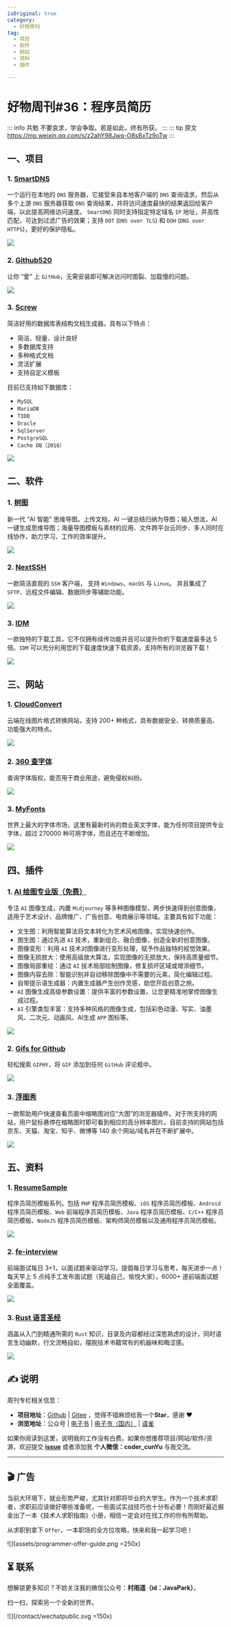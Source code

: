 ```yaml
---
isOriginal: true
category:
  - 好物周刊
tag:
  - 项目
  - 软件
  - 网站
  - 资料
  - 插件

---
```


# 好物周刊#36：程序员简历

::: info 共勉
不要哀求，学会争取。若是如此，终有所获。
:::
::: tip 原文
https://mp.weixin.qq.com/s/z2ahY98Jwq-O8sBxTz9oTw
:::



## 一、项目

### 1. [SmartDNS](https://github.com/pymumu/smartdns)

一个运行在本地的 `DNS` 服务器，它接受来自本地客户端的 `DNS` 查询请求，然后从多个上游 `DNS` 服务器获取 `DNS` 查询结果，并将访问速度最快的结果返回给客户端，以此提高网络访问速度。 `SmartDNS` 同时支持指定特定域名 `IP` 地址，并高性匹配，可达到过滤广告的效果；支持 `DOT` (`DNS over TLS`) 和 `DOH` (`DNS over HTTPS`)，更好的保护隐私。


![](assets/1b39fdfb-c506-43b8-85fd-ae33b1e66dbf.webp)

### 2. [Github520](https://github.com/521xueweihan/GitHub520)

让你 “爱” 上 `GitHub`，无需安装即可解决访问时图裂、加载慢的问题。

![](assets/20a958d4-175f-413a-8afb-8759ce6506c9.webp)

### 3. [Screw](https://github.com/pingfangushi/screw)

简洁好用的数据库表结构文档生成器。具有以下特点：
- 简洁、轻量、设计良好
- 多数据库支持
- 多种格式文档
- 灵活扩展
- 支持自定义模板

目前已支持如下数据库：
 - `MySQL`
 - `MariaDB`
 - `TIDB`
 - `Oracle`
 - `SqlServer`
 - `PostgreSQL`
 - `Cache DB（2016）`

![](assets/cb285baf-3ea9-43ca-ac8f-34532fc9f1d9.webp)

## 二、软件

### 1. [树图](https://shutu.cn/)

新一代 “AI 智能” 思维导图。上传文档，AI 一键总结归纳为导图；输入想法，AI 一键生成思维导图；海量导图模板与素材的应用、文件跨平台云同步、多人同时在线协作，助力学习、工作的效率提升。

![](assets/1700180196054.webp)

### 2. [NextSSH](https://codemutex.com/)

一款简洁直观的 `SSH` 客户端， 支持 `Windows`、`macOS` 与 `Linux`。 并且集成了 `SFTP`、远程文件编辑、数据同步等辅助功能。

![](assets/1700180196380.webp)

### 3. [IDM](https://www.internetdownloadmanager.com/)

一款独特的下载工具，它不仅拥有续传功能并且可以提升你的下载速度最多达 5 倍。`IDM` 可以充分利用您的下载速度快速下载资源，支持所有的浏览器下载！

![](assets/1700438906241.webp)

## 三、网站

### 1. [CloudConvert](https://cloudconvert.com/)

云端在线图片格式转换网站，支持 200+ 种格式，具有数据安全、转换质量高、功能强大的特点。

![](assets/1701044263852.webp)

### 2. [360 查字体](https://fonts.safe.360.cn/)

查询字体版权，能否用于商业用途，避免侵权纠纷。

![](assets/1701044292822.webp)

### 3. [MyFonts](https://www.myfonts.com/)

世界上最大的字体市场，这里有最新时尚的商业英文字体，能为任何项目提供专业字体，超过 270000 种可用字体，而且还在不断增加。

![](assets/1701044315505.webp)

## 四、插件

### 1. [AI 绘图专业版（免费）](https://chromewebstore.google.com/detail/ai绘图专业版（免费）-diffusiondraw/cmjfnhommnnaihollaikfdblblpmibep)

专注 `AI` 图像生成，内置 `Midjourney` 等多种图像模型，两步快速得到创意图像，适用于艺术设计、品牌推广、广告创意、电商展示等领域。主要具有如下功能：

-   文生图：利用智能算法将文本转化为艺术风格图像，实现快速创作。
-   图生图：通过先进 `AI` 技术，重新组合、融合图像，创造全新的创意图像。
-   图像变形：利用 `AI` 技术对图像进行变形处理，赋予作品独特的视觉效果。
-   图像无损放大：使用高级放大算法，实现图像的无损放大，保持高质量细节。
-   图像局部重绘：通过 `AI` 技术局部绘制图像，修复损坏区域或增添细节。
-   图像内容去除：智能识别并自动移除图像中不需要的元素，简化编辑过程。
-   自带提示语生成器：内置生成器产生创作灵感，助您开启创意之旅。
-   `AI` 图像生成高级参数设置：提供丰富的参数设置，让您更精准地掌控图像生成过程。
-   `AI` 引擎类型丰富：支持多种风格的图像生成，包括彩色动漫、写实、油墨风、二次元、动画风、AI生成 `APP` 图标等。

![](assets/1702858071180.webp)

### 2. [Gifs for Github](https://chromewebstore.google.com/detail/gifs-for-github/dkgjnpbipbdaoaadbdhpiokaemhlphep)

轻松搜索 `GIPHY`，将 `GIF` 添加到任何 `GitHub` 评论框中。

![](assets/1702858039400.webp)

### 3. [浮图秀](https://chromewebstore.google.com/detail/浮图秀/mgpdnhlllbpncjpgokgfogidhoegebod)

一款帮助用户快速查看页面中缩略图对应“大图”的浏览器插件。对于所支持的网站，用户鼠标悬停在缩略图时即可看到相应的高分辨率图片。目前支持的网站包括京东、天猫、淘宝、知乎、微博等 140 余个网站/域名并在不断扩展中。

![](assets/1702857917761.webp)

## 五、资料

### 1. [ResumeSample](https://github.com/geekcompany/ResumeSample)

程序员简历模板系列。包括 `PHP` 程序员简历模板、`iOS` 程序员简历模板、`Android` 程序员简历模板、`Web` 前端程序员简历模板、`Java` 程序员简历模板、`C/C++` 程序员简历模板、`NodeJS` 程序员简历模板、架构师简历模板以及通用程序员简历模板。

![](assets/1700653238916.webp)

### 2. [fe-interview](https://github.com/haizlin/fe-interview)

前端面试每日 3+1，以面试题来驱动学习，提倡每日学习与思考，每天进步一点！每天早上 5 点纯手工发布面试题（死磕自己，愉悦大家），6000+ 道前端面试题全面覆盖。

![](assets/1700654862398.webp)

### 3. [Rust 语言圣经](https://github.com/sunface/rust-course)

涵盖从入门到精通所需的 `Rust` 知识，目录及内容都经过深思熟虑的设计，同时语言生动幽默，行文流畅自如，摆脱技术书籍常有的机器味和晦涩感。

![](assets/1700655034001.webp)

## ✍️ 说明

周刊专栏相关信息：

- **项目地址**：[Github](https://github.com/cunyu1943/JavaPark/) | [Gitee](https://gitee.com/cunyu1943/JavaPark/) ，觉得不错麻烦给我一个**Star**，感谢 ❤️
- **浏览地址**：公众号 | [电子书](https://cunyu1943.github.io/) | [电子书（国内）](https://cunyu1943.gitee.io/) | [语雀](https://yuque.com/cunyu1943)

如果你阅读到这里，说明我的工作没有白费。如果你想推荐项目/网站/软件/资源，欢迎提交 **[issue](https://github.com/cunyu1943/JavaPark/issues)** 或者添加我 **个人微信：coder_cunYu** 与我交流。

---

## 🎬️ 广告

当前大环境下，就业形势严峻，尤其针对即将毕业的大学生。作为一个技术求职者，求职前应该做好哪些准备呢，一些面试实战技巧也十分有必要！而刚好最近掘金出了一本《技术人求职指南》小册，相信一定会对在找工作的你有所帮助。

从求职到拿下 `Offer`，一本职场的全方位攻略，快来和我一起学习吧！

![](assets/programmer-offer-guide.png =250x)


## ⏳ 联系

想解锁更多知识？不妨关注我的微信公众号：**村雨遥（id：JavaPark）**。

扫一扫，探索另一个全新的世界。

![](/contact/wechatpublic.svg =150x)

<Share colorful />